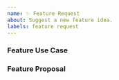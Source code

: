 ```yaml
---
name: ✨ Feature Request
about: Suggest a new feature idea.
labels: feature request
---
```


<!--
Thanks for your interest in tridev! ❤️
Please check if there is no similar issue before creating this one.
-->

### Feature Use Case

### Feature Proposal
